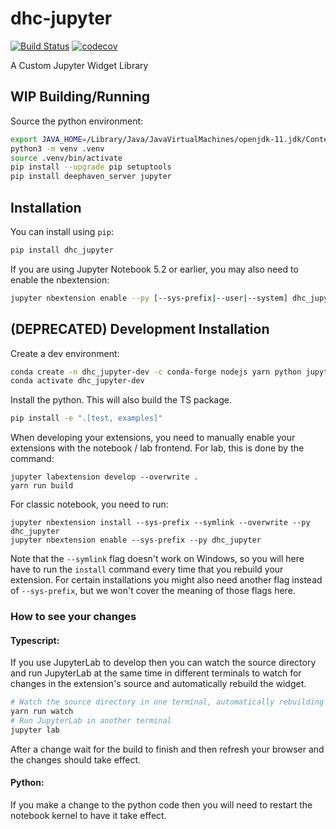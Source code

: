 # dhc-jupyter

[![Build Status](https://travis-ci.org/deephaven/dhc-jupyter.svg?branch=master)](https://travis-ci.org/deephaven/dhc_jupyter)
[![codecov](https://codecov.io/gh/deephaven/dhc-jupyter/branch/master/graph/badge.svg)](https://codecov.io/gh/deephaven/dhc-jupyter)

A Custom Jupyter Widget Library

## WIP Building/Running

Source the python environment:

```bash
export JAVA_HOME=/Library/Java/JavaVirtualMachines/openjdk-11.jdk/Contents/Home
python3 -m venv .venv
source .venv/bin/activate
pip install --upgrade pip setuptools
pip install deephaven_server jupyter
```

## Installation

You can install using `pip`:

```bash
pip install dhc_jupyter
```

If you are using Jupyter Notebook 5.2 or earlier, you may also need to enable
the nbextension:

```bash
jupyter nbextension enable --py [--sys-prefix|--user|--system] dhc_jupyter
```

## (DEPRECATED) Development Installation

Create a dev environment:

```bash
conda create -n dhc_jupyter-dev -c conda-forge nodejs yarn python jupyterlab
conda activate dhc_jupyter-dev
```

Install the python. This will also build the TS package.

```bash
pip install -e ".[test, examples]"
```

When developing your extensions, you need to manually enable your extensions with the
notebook / lab frontend. For lab, this is done by the command:

```
jupyter labextension develop --overwrite .
yarn run build
```

For classic notebook, you need to run:

```
jupyter nbextension install --sys-prefix --symlink --overwrite --py dhc_jupyter
jupyter nbextension enable --sys-prefix --py dhc_jupyter
```

Note that the `--symlink` flag doesn't work on Windows, so you will here have to run
the `install` command every time that you rebuild your extension. For certain installations
you might also need another flag instead of `--sys-prefix`, but we won't cover the meaning
of those flags here.

### How to see your changes

#### Typescript:

If you use JupyterLab to develop then you can watch the source directory and run JupyterLab at the same time in different
terminals to watch for changes in the extension's source and automatically rebuild the widget.

```bash
# Watch the source directory in one terminal, automatically rebuilding when needed
yarn run watch
# Run JupyterLab in another terminal
jupyter lab
```

After a change wait for the build to finish and then refresh your browser and the changes should take effect.

#### Python:

If you make a change to the python code then you will need to restart the notebook kernel to have it take effect.
